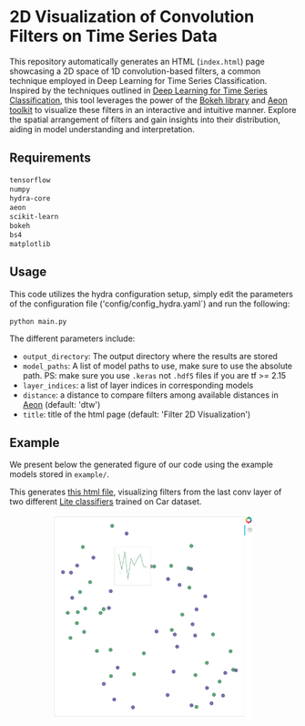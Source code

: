 # 2D Visualization of Convolution Filters on Time Series Data

This repository automatically generates an HTML (`index.html`) page showcasing a 2D space of 1D convolution-based filters, a common technique employed in Deep Learning for Time Series Classification. Inspired by the techniques outlined in [Deep Learning for Time Series Classification](https://msd-irimas.github.io/pages/dl4tsc/), this tool leverages the power of the [Bokeh library](https://github.com/bokeh/bokeh) and [Aeon toolkit](https://github.com/aeon-toolkit/aeon) to visualize these filters in an interactive and intuitive manner. Explore the spatial arrangement of filters and gain insights into their distribution, aiding in model understanding and interpretation.


## Requirements

```
tensorflow
numpy
hydra-core
aeon
scikit-learn
bokeh
bs4
matplotlib
```

## Usage

This code utilizes the hydra configuration setup, simply edit the parameters of the configuration file ('config/config_hydra.yaml`) and run the following:

```
python main.py
```

The different parameters include:

- `output_directory`: The output directory where the results are stored
- `model_paths`: A list of model paths to use, make sure to use the absolute path.
PS: make sure you use `.keras` not `.hdf5` files if you are tf >= 2.15
- `layer_indices`: a list of layer indices in corresponding models
- `distance`: a distance to compare filters among available distances in [Aeon](https://www.aeon-toolkit.org/en/stable/api_reference/distances.html) (default: 'dtw')
- `title`: title of the html page (default: 'Filter 2D Visualization')


## Example

We present below the generated figure of our code using the example models stored in `example/`.

This generates [this html file](https://maxime-devanne.com/pages/filter1D_visualization/), visualizing filters from the last conv layer of two different [Lite classifiers](https://github.com/MSD-IRIMAS/LITE/) trained on Car dataset.

<p align="center">
<img src="imgs/example_image.png" alt="example image" width="70%"/>
</p>
